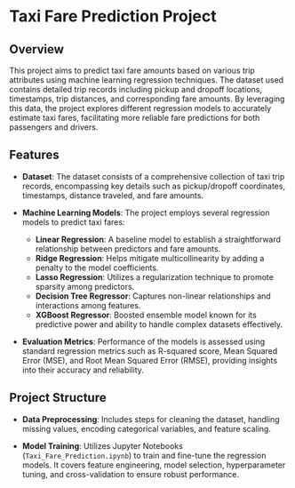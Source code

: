 # Taxi Fare Prediction Project

## Overview

This project aims to predict taxi fare amounts based on various trip attributes using machine learning regression techniques. The dataset used contains detailed trip records including pickup and dropoff locations, timestamps, trip distances, and corresponding fare amounts. By leveraging this data, the project explores different regression models to accurately estimate taxi fares, facilitating more reliable fare predictions for both passengers and drivers.

## Features

- **Dataset**: The dataset consists of a comprehensive collection of taxi trip records, encompassing key details such as pickup/dropoff coordinates, timestamps, distance traveled, and fare amounts.
  
- **Machine Learning Models**: The project employs several regression models to predict taxi fares:
  - **Linear Regression**: A baseline model to establish a straightforward relationship between predictors and fare amounts.
  - **Ridge Regression**: Helps mitigate multicollinearity by adding a penalty to the model coefficients.
  - **Lasso Regression**: Utilizes a regularization technique to promote sparsity among predictors.
  - **Decision Tree Regressor**: Captures non-linear relationships and interactions among features.
  - **XGBoost Regressor**: Boosted ensemble model known for its predictive power and ability to handle complex datasets effectively.

- **Evaluation Metrics**: Performance of the models is assessed using standard regression metrics such as R-squared score, Mean Squared Error (MSE), and Root Mean Squared Error (RMSE), providing insights into their accuracy and reliability.

## Project Structure

- **Data Preprocessing**: Includes steps for cleaning the dataset, handling missing values, encoding categorical variables, and feature scaling.
  
- **Model Training**: Utilizes Jupyter Notebooks (`Taxi_Fare_Prediction.ipynb`) to train and fine-tune the regression models. It covers feature engineering, model selection, hyperparameter tuning, and cross-validation to ensure robust performance.
